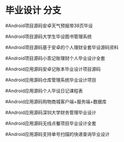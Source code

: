 # 毕业设计 分支

#Android项目源码安卓天气预报带38页毕设

#Android项目源码大学生毕设图书管理系统

#Android项目源码基于安卓的个人理财全套毕设源码资料

#Android项目源码小乖记账理财个人毕业设计全套

#Android应用源码安卓记账本毕业设计项目源码

#Android应用源码仓库管理系统毕业设计项目

#Android应用源码个人毕设日记课程表

#Android应用源码购物商城客户端+服务端+数据库

#Android应用源码深圳大学财务管理毕业设计

#Android应用源码无线点餐项目毕业设计全套

#Android应用源码支持单号扫描的快递查询毕业设计

